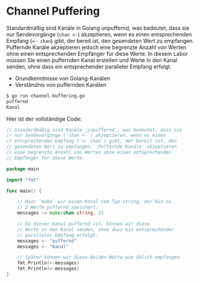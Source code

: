 # Channel Puffering

Standardmäßig sind Kanäle in Golang unpuffernd, was bedeutet, dass sie nur Sendevorgänge (`chan <-`) akzeptieren, wenn es einen entsprechenden Empfang (`<- chan`) gibt, der bereit ist, den gesendeten Wert zu empfangen. Puffernde Kanäle akzeptieren jedoch eine begrenzte Anzahl von Werten ohne einen entsprechenden Empfänger für diese Werte. In diesem Labor müssen Sie einen puffernden Kanal erstellen und Werte in den Kanal senden, ohne dass ein entsprechender paralleler Empfang erfolgt.

- Grundkenntnisse von Golang-Kanälen
- Verständnis von puffernden Kanälen

```sh
$ go run channel-buffering.go
puffernd
Kanal
```

Hier ist der vollständige Code:

```go
// Standardmäßig sind Kanäle _unpuffernd_, was bedeutet, dass sie
// nur Sendevorgänge (`chan <-`) akzeptieren, wenn es einen
// entsprechenden Empfang (`<- chan`) gibt, der bereit ist, den
// gesendeten Wert zu empfangen. _Puffernde Kanäle_ akzeptieren
// eine begrenzte Anzahl von Werten ohne einen entsprechenden
// Empfänger für diese Werte.

package main

import "fmt"

func main() {

	// Hier `make` wir einen Kanal vom Typ string, der bis zu
	// 2 Werte puffernd speichert.
	messages := make(chan string, 2)

	// Da dieser Kanal puffernd ist, können wir diese
	// Werte in den Kanal senden, ohne dass ein entsprechender
	// paralleler Empfang erfolgt.
	messages <- "puffernd"
	messages <- "Kanal"

	// Später können wir diese beiden Werte wie üblich empfangen.
	fmt.Println(<-messages)
	fmt.Println(<-messages)
}

```
